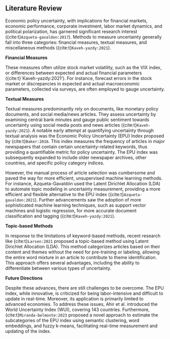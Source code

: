 ## Literature Review

Economic policy uncertainty, with implications for financial markets, economic performance, corporate investment, labor market dynamics, and political polarization, has garnered significant research interest ({cite:t}`Azqueta-gavaldon:2017`). Methods to measure uncertainty generally fall into three categories: financial measures, textual measures, and miscellaneous methods ({cite:t}`Kaveh-yazdy:2021`).

**Financial Measures**

These measures often utilize stock market volatility, such as the VIX index, or differences between expected and actual financial parameters ({cite:t}`Kaveh-yazdy:2021'). For instance, forecast errors in the stock market or discrepancies in expected and actual macroeconomic parameters, collected via surveys, are often employed to gauge uncertainty.

**Textual Measures**

Textual measures predominantly rely on documents, like monetary policy documents, and social media/news articles. They assess uncertainty by examining central bank minutes and gauge public sentiment towards uncertainty using social media posts and news articles ({cite:t}`Kaveh-yazdy:2021`). A notable early attempt at quantifying uncertainty through textual analysis was the Economic Policy Uncertainty (EPU) Index proposed by {cite:t}`Baker:2016`. This index measures the frequency of articles in major newspapers that contain certain uncertainty-related keywords, thus providing a quantifiable metric for policy uncertainty. The EPU index was subsequently expanded to include older newspaper archives, other countries, and specific policy category indices.

However, the manual process of article selection was cumbersome and paved the way for more efficient, unsupervised machine learning methods. For instance, Azqueta-Gavaldón used the Latent Dirichlet Allocation (LDA) to automate topic modeling in uncertainty measurement, providing a more efficient and flexible alternative to the EPU index ({cite:t}`Azqueta-gavaldon:2021`). Further advancements saw the adoption of more sophisticated machine learning techniques, such as support vector machines and logistic regression, for more accurate document classification and tagging ({cite:t}`Kaveh-yazdy:2021`).

**Topic-based Methods**

In response to the limitations of keyword-based methods, recent research like {cite:t}`Larsen:2021` proposed a topic-based method using Latent Dirichlet Allocation (LDA). This method categorizes articles based on their content and themes without the need for pre-training or labeling, allowing the entire word mixture in an article to contribute to theme identification. This approach offers several advantages, including the ability to differentiate between various types of uncertainty.

**Future Directions**

Despite these advances, there are still challenges to be overcome. The EPU index, while innovative, is criticized for being labor-intensive and difficult to update in real-time. Moreover, its application is primarily limited to advanced economies. To address these issues, Ahir et al. introduced the World Uncertainty Index (WUI), covering 143 countries. Furthermore, {cite:t}`Miranda-belmonte:2023` proposed a novel approach to estimate the subcategories of the EPU index using semantic clustering, word embeddings, and fuzzy k-means, facilitating real-time measurement and updating of the index.
